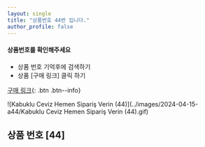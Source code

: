 ```yaml
---
layout: single
title: "상품번호 44번 입니다."
author_profile: false
---
```




<div class="notice--info">
<h4> 상품번호를 확인해주세요 </h4>
<ul>
    <li> 상품 번호 기억후에 검색하기 </li>
    <li> 상품 [구매 링크] 클릭 하기 </li>
</ul>
</div>




[구매 링크](https://link.coupang.com/a/byhoqO){: .btn .btn--info}



![Kabuklu Ceviz   Hemen Sipariş Verin (44)](../images/2024-04-15-a44/Kabuklu Ceviz   Hemen Sipariş Verin (44).gif)



## 상품 번호 [44]
